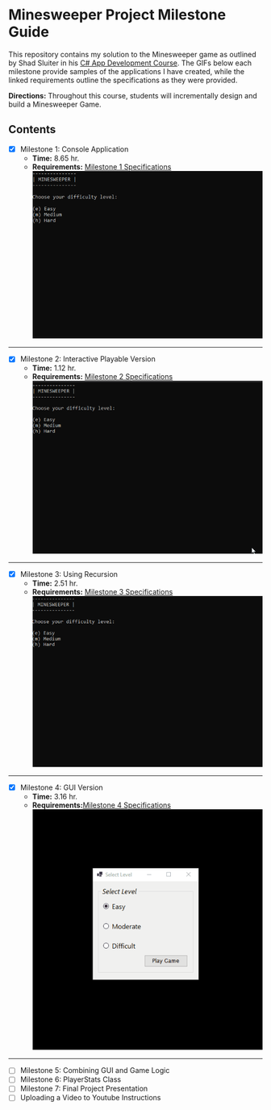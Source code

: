 # Minesweeper Project Milestone Guide
This repository contains my solution to the Minesweeper game as outlined by Shad Sluiter in his [C# App Development Course](https://www.youtube.com/playlist?list=PLhPyEFL5u-i03yjAvWPwYyG6s3K0jH8QX). The GIFs below each milestone provide samples of the applications I have created, while the linked requirements outline the specifications as they were provided.

**Directions:** Throughout this course, students will incrementally design and build a Minesweeper Game.

## Contents

- [x] Milestone 1: Console Application
    - **Time:** 8.65 hr. 
    - **Requirements:** [Milestone 1 Specifications](https://github.com/kuhlekt1v/Minesweeper/blob/main/Milestone1/README.md)
    ![Milestone 1 GIF](Milestone1/Minesweeper-M1.gif)
___
- [x] Milestone 2: Interactive Playable Version
    - **Time:** 1.12 hr. 
    - **Requirements:** [Milestone 2 Specifications](https://github.com/kuhlekt1v/Minesweeper/blob/main/Milestone2/README.md)
    ![Milestone 2 GIF](Milestone2/Minesweeper-M2.gif)
___
- [x] Milestone 3: Using Recursion
    - **Time:** 2.51 hr. 
    - **Requirements:** [Milestone 3 Specifications](https://github.com/kuhlekt1v/Minesweeper/blob/main/Milestone3/README.md)
    ![Milestone 3 GIF](Milestone3/Minesweeper-M3.gif)
___
- [x] Milestone 4: GUI Version
    - **Time:** 3.16 hr. 
    - **Requirements:**[Milestone 4 Specifications](https://github.com/kuhlekt1v/Minesweeper/blob/main/Milestone4/README.md)
    ![Milestone 4 GIF](Milestone4/Minesweeper-M4.gif)
___
- [ ] Milestone 5: Combining GUI and Game Logic
- [ ] Milestone 6: PlayerStats Class
- [ ] Milestone 7: Final Project Presentation
- [ ] Uploading a Video to Youtube Instructions
